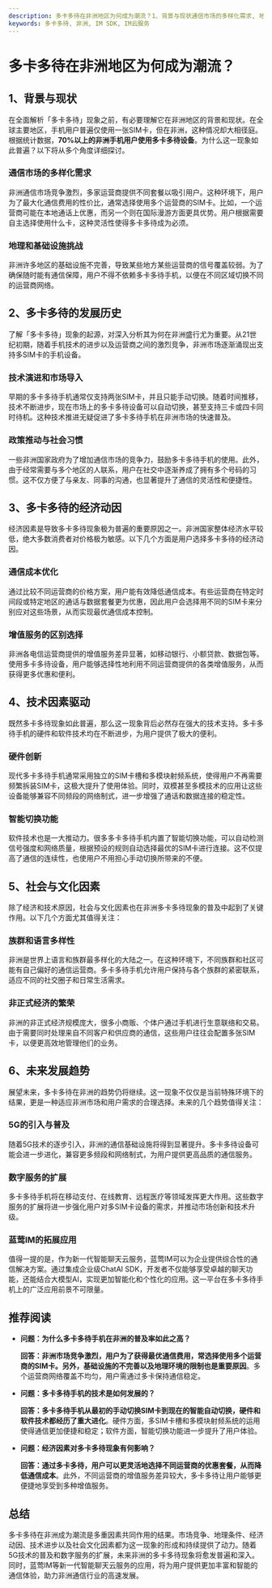 ```yaml
---
description: 多卡多待在非洲地区为何成为潮流？1、背景与现状通信市场的多样化需求, 地理和基础设施挑战2、多卡多待的发展历史技术演进和市场导入, 政策推动与社会习惯3、多卡多待的经济动因通信成本优化, 增值服务的区别选择4、技术因素驱动硬件创新, 智能切换功能5、社会与文化因素族群和语言多样性, 非正式经济的繁荣6、未来发展趋势5G的引入与普及, 数字服务的扩展蓝莺IM的拓展应用推荐阅读总结
keywords: 多卡多待, 非洲, IM SDK, IM云服务
---
```

# 多卡多待在非洲地区为何成为潮流？

## 1、背景与现状

在全面解析「多卡多待」现象之前，有必要理解它在非洲地区的背景和现状。在全球主要地区，手机用户普遍仅使用一张SIM卡，但在非洲，这种情况却大相径庭。根据统计数据，**70%以上的非洲手机用户使用多卡多待设备**。为什么这一现象如此普遍？以下将从多个角度详细探讨。

### 通信市场的多样化需求

非洲通信市场竞争激烈，多家运营商提供不同套餐以吸引用户。这种环境下，用户为了最大化通信费用的性价比，通常选择使用多个运营商的SIM卡。比如，一个运营商可能在本地通话上优惠，而另一个则在国际漫游方面更具优势。用户根据需要自主选择使用什么卡，这种灵活性使得多卡多待成为必须。

### 地理和基础设施挑战

非洲许多地区的基础设施不完善，导致某些地方某些运营商的信号覆盖较弱。为了确保随时能有通信保障，用户不得不依赖多卡多待手机，以便在不同区域切换不同的运营商网络。

## 2、多卡多待的发展历史

了解「多卡多待」现象的起源，对深入分析其为何在非洲盛行尤为重要。从21世纪初期，随着手机技术的进步以及运营商之间的激烈竞争，非洲市场逐渐涌现出支持多SIM卡的手机设备。

### 技术演进和市场导入

早期的多卡多待手机通常仅支持两张SIM卡，并且只能手动切换。随着时间推移，技术不断进步，现在市场上的多卡多待设备可以自动切换，甚至支持三卡或四卡同时待机。这种技术推进无疑促进了多卡多待手机在非洲市场的快速普及。

### 政策推动与社会习惯

一些非洲国家政府为了增加通信市场的竞争力，鼓励多卡多待手机的使用。此外，由于经常需要与多个地区的人联系，用户在社交中逐渐养成了拥有多个号码的习惯。这不仅方便了与亲友、同事的沟通，也显著提升了通信的灵活性和便捷性。

## 3、多卡多待的经济动因

经济因素是导致多卡多待现象极为普遍的重要原因之一。非洲国家整体经济水平较低，绝大多数消费者对价格极为敏感。以下几个方面是用户选择多卡多待的经济动因。

### 通信成本优化

通过比较不同运营商的价格方案，用户能有效降低通信成本。有些运营商在特定时间段或特定地区的通话与数据套餐更为优惠，因此用户会选择用不同的SIM卡来分别应对这些场景，从而实现最优通信成本控制。

### 增值服务的区别选择

非洲各电信运营商提供的增值服务差异显著，如移动银行、小额贷款、数据包等。使用多卡多待设备，用户能够选择性地利用不同运营商提供的各类增值服务，从而获得更多优惠和便利。

## 4、技术因素驱动

既然多卡多待现象如此普遍，那么这一现象背后必然存在强大的技术支持。多卡多待手机的硬件和软件技术均在不断进步，为用户提供了极大的便利。

### 硬件创新

现代多卡多待手机通常采用独立的SIM卡槽和多模块射频系统，使得用户不再需要频繁拆装SIM卡，这极大提升了使用体验。同时，双模甚至多模技术的应用让这些设备能够兼容不同频段的网络制式，进一步增强了通话和数据连接的稳定性。

### 智能切换功能

软件技术也是一大推动力。很多多卡多待手机内置了智能切换功能，可以自动检测信号强度和网络质量，根据预设的规则自动选择最优的SIM卡进行连接。这不仅提高了通信的连续性，也使用户不用担心手动切换所带来的不便。

## 5、社会与文化因素

除了经济和技术原因，社会与文化因素也在非洲多卡多待现象的普及中起到了关键作用。以下几个方面尤其值得关注：

### 族群和语言多样性

非洲是世界上语言和族群最多样化的大陆之一。在这种环境下，不同族群和社区可能有自己偏好的通信运营商。多卡多待手机允许用户保持与各个族群的紧密联系，适应不同的社交圈子和日常生活需求。

### 非正式经济的繁荣

非洲的非正式经济规模庞大，很多小商贩、个体户通过手机进行生意联络和交易。由于需要同时处理来自不同客户和供应商的通信，这些用户往往会配置多张SIM卡，以便更高效地管理他们的业务。

## 6、未来发展趋势

展望未来，多卡多待在非洲的趋势仍将继续。这一现象不仅仅是当前特殊环境下的结果，更是一种适应非洲市场和用户需求的合理选择。未来的几个趋势值得关注：

### 5G的引入与普及

随着5G技术的逐步引入，非洲的通信基础设施将得到显著提升。多卡多待设备可能会进一步进化，兼容更多频段和网络制式，为用户提供更高品质的通信服务。

### 数字服务的扩展

多卡多待手机将在移动支付、在线教育、远程医疗等领域发挥更大作用。这些数字服务的扩展将进一步强化用户对多SIM卡设备的需求，并推动市场创新和技术升级。

### 蓝莺IM的拓展应用

值得一提的是，作为新一代智能聊天云服务，蓝莺IM可以为企业提供综合性的通信解决方案。通过集成企业级ChatAI SDK，开发者不仅能够享受卓越的聊天功能，还能结合大模型AI，实现更加智能化和个性化的应用。这一平台在多卡多待手机上的广泛应用前景不可限量。

## 推荐阅读

- **问题：为什么多卡多待手机在非洲的普及率如此之高？**
  
  **回答：非洲市场竞争激烈，用户为了获得最优通信费用，常选择使用多个运营商的SIM卡。另外，基础设施的不完善以及地理环境的限制也是重要原因**。多个运营商网络覆盖不均匀，用户需通过多卡保持通信稳定。

- **问题：多卡多待手机的技术是如何发展的？**

  **回答：多卡多待手机从最初的手动切换SIM卡到现在的智能自动切换，硬件和软件技术都经历了重大进化**。硬件方面，多SIM卡槽和多模块射频系统的运用使得通信更加便捷和稳定；软件方面，智能切换功能进一步提升了用户体验。

- **问题：经济因素对多卡多待现象有何影响？**

  **回答：通过多卡多待，用户可以更灵活地选择不同运营商的优惠套餐，从而降低通信成本**。此外，不同运营商的增值服务差异较大，多卡多待让用户能够更便捷地享受到多种增值服务。

## 总结

多卡多待在非洲成为潮流是多重因素共同作用的结果。市场竞争、地理条件、经济动因、技术进步以及社会文化因素都为这一现象的形成和持续提供了动力。随着5G技术的普及和数字服务的扩展，未来非洲的多卡多待现象将愈发普遍和深入。同时，蓝莺IM等新一代智能聊天云服务的应用，将为用户提供更加丰富和智能的通信体验，助力非洲通信行业的高速发展。